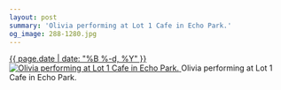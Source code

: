 ```yaml
---
layout: post
summary: 'Olivia performing at Lot 1 Cafe in Echo Park.'
og_image: 288-1280.jpg
---
```


<p>
 <time>
  <a href="/288">
   {{ page.date | date: "%B %-d, %Y" }}
  </a>
 </time>
 <a href="/288">
  <img alt="Olivia performing at Lot 1 Cafe in Echo Park." data-taken="2/10/2014" sizes="(min-width: 700px) 50vw, calc(100vw - 2rem)" src="{{ site.assets_url }}/288-640.jpg" srcset="{{ site.assets_url }}/288-1280.jpg 1280w, {{ site.assets_url }}/288-960.jpg 960w, {{ site.assets_url }}/288-640.jpg 640w, {{ site.assets_url }}/288-320.jpg 320w"/>
 </a>
 <span>
  Olivia performing at Lot 1 Cafe in Echo Park.
 </span>
</p>
